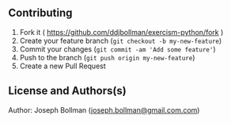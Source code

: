 Contributing
------------

1. Fork it ( https://github.com/ddjbollman/exercism-python/fork  )
2. Create your feature branch (`git checkout -b my-new-feature`)
3. Commit your changes (`git commit -am 'Add some feature'`)
4. Push to the branch (`git push origin my-new-feature`)
5. Create a new Pull Request

License and Authors(s)
-------------------
Author: Joseph Bollman (<joseph.bollman@gmail.com.com>)
